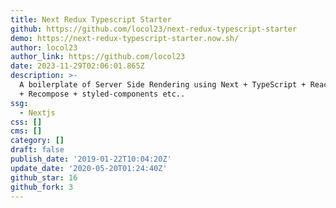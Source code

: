 ```yaml
---
title: Next Redux Typescript Starter
github: https://github.com/locol23/next-redux-typescript-starter
demo: https://next-redux-typescript-starter.now.sh/
author: locol23
author_link: https://github.com/locol23
date: 2023-11-29T02:06:01.865Z
description: >-
  A boilerplate of Server Side Rendering using Next + TypeScript + React + Redux
  + Recompose + styled-components etc..
ssg:
  - Nextjs
css: []
cms: []
category: []
draft: false
publish_date: '2019-01-22T10:04:20Z'
update_date: '2020-05-20T01:24:40Z'
github_star: 16
github_fork: 3
---
```

